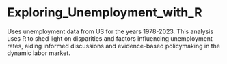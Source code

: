 # Exploring_Unemployment_with_R
 Uses unemployment data from US for the years 1978-2023. This analysis uses R to shed light on disparities and factors influencing unemployment rates, aiding informed discussions and evidence-based policymaking in the dynamic labor market.
